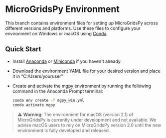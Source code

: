 MicroGridsPy Environment
================================

This branch contains environment files for setting up MicroGridsPy across different versions and platforms. Use these files to configure your environment on Windows or macOS using [Conda](https://docs.conda.io/projects/conda/en/latest/index.html).

## Quick Start

* Install [Anaconda](https://www.anaconda.com/products/individual) or [Miniconda](https://docs.conda.io/en/latest/miniconda.html) if you haven't already.

* Download the environment YAML file for your desired version and place it in “C:/Users/youruser”

* Create and activate the mgpy environment by running the following command in the Anaconda Prompt terminal:

   ```bash
   conda env create -f mgpy_win.yml
   conda activate mgpy

> :warning: **Warning**: The environment for macOS (version 2.1) of MicroGridsPy is currently under development and not available. We advise macOS users to rely on MicroGridsPy version 2.0 until the new environment is fully developed and released.
